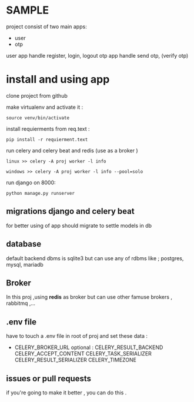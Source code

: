 
# SAMPLE


project consist of two main apps:
 - user
 - otp

user app handle register, login, logout
otp app handle send otp, (verify otp)

# install and using app

clone project from github

make virtualenv and activate it :
```
source venv/bin/activate
```

install requierments from req.text :
```
pip install -r requierment.text
```

run celery and celery beat and redis (use as a broker )

```
linux >> celery -A proj worker -l info
```
```
windows >> celery -A proj worker -l info --pool=solo
```


run django on 8000:

```
python manage.py runserver
```
## migrations django and celery beat

for better using of app should migrate to settle models in db


## database 

default backend dbms is sqlite3 but can use any of rdbms
like ; postgres, mysql, mariadb


## Broker

In this proj ,using **redis** as broker but can use other famuse 
brokers , rabbitmq ,...

## .env file 

have to touch a .env file in root of proj and set these data :

 - CELERY_BROKER_URL
optional :
CELERY_RESULT_BACKEND
CELERY_ACCEPT_CONTENT
CELERY_TASK_SERIALIZER
CELERY_RESULT_SERIALIZER
CELERY_TIMEZONE 

## issues or pull requests

if you're going to make it better , you can do this .



